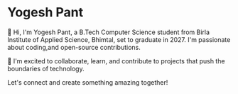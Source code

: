 # Yogesh Pant

👋 Hi, I'm Yogesh Pant, a B.Tech Computer Science student from Birla Institute of Applied Science, Bhimtal, set to graduate in 2027. I'm passionate about coding,and open-source contributions. 

🚀 I'm excited to collaborate, learn, and contribute to projects that push the boundaries of technology.

Let's connect and create something amazing together!
